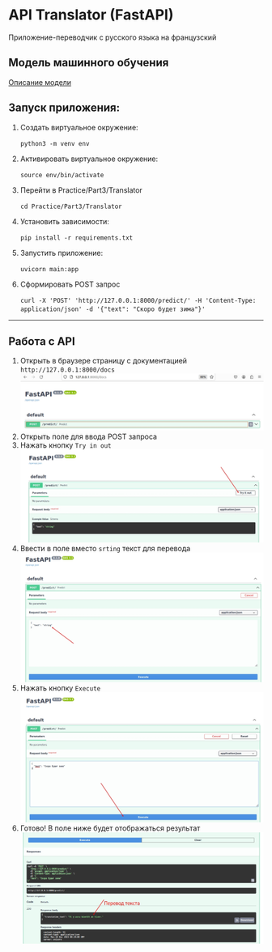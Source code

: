 # API Translator (FastAPI)

Приложение-переводчик с русского языка на французский

## Модель машинного обучения

[Описание модели](https://huggingface.co/Helsinki-NLP/opus-mt-ru-fr)

## Запуск приложения:

1. Создать виртуальное окружение:

    `python3 -m venv env`

2. Активировать виртуальное окружение:

    `source env/bin/activate`

3. Перейти в Practice/Part3/Translator
   
    `cd Practice/Part3/Translator`
   
4. Установить зависимости:

    `pip install -r requirements.txt`
   
5. Запустить приложение:

    `uvicorn main:app`

6. Cформировать POST запрос

    `curl -X 'POST' 'http://127.0.0.1:8000/predict/' -H 'Content-Type: application/json' -d '{"text": "Скоро будет зима"}'`

---
## Работа с API

1. Открыть в браузере страницу с документацией `http://127.0.0.1:8000/docs`
   ![1 Скриншот](https://github.com/KateProxa/Practice/blob/main/Part3/Translator/img/1%20skrin.jpg)
2. Открыть поле для ввода POST запроса
3. Нажать кнопку `Try in out`
   ![2 Скриншот](https://github.com/KateProxa/Practice/blob/main/Part3/Translator/img/2%20skrin.jpg)
4. Ввести в поле вместо `srting` текст для перевода
   ![3 Скриншот](https://github.com/KateProxa/Practice/blob/main/Part3/Translator/img/3%20skrin.jpg)
5. Нажать кнопку `Execute`
   ![4 Скриншот](https://github.com/KateProxa/Practice/blob/main/Part3/Translator/img/4%20skrin.jpg)
6. Готово! В поле ниже будет отображаться результат
   ![5 Скриншот](https://github.com/KateProxa/Practice/blob/main/Part3/Translator/img/5%20skrin.jpg)
   
